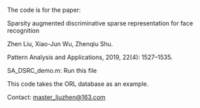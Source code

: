 The code is for the paper:

Sparsity augmented discriminative sparse representation for face recognition

Zhen Liu, Xiao-Jun Wu, Zhenqiu Shu.

Pattern Analysis and Applications, 2019, 22(4): 1527–1535.

SA_DSRC_demo.m: Run this file

This code takes the ORL database as an example.

Contact: master_liuzhen@163.com
